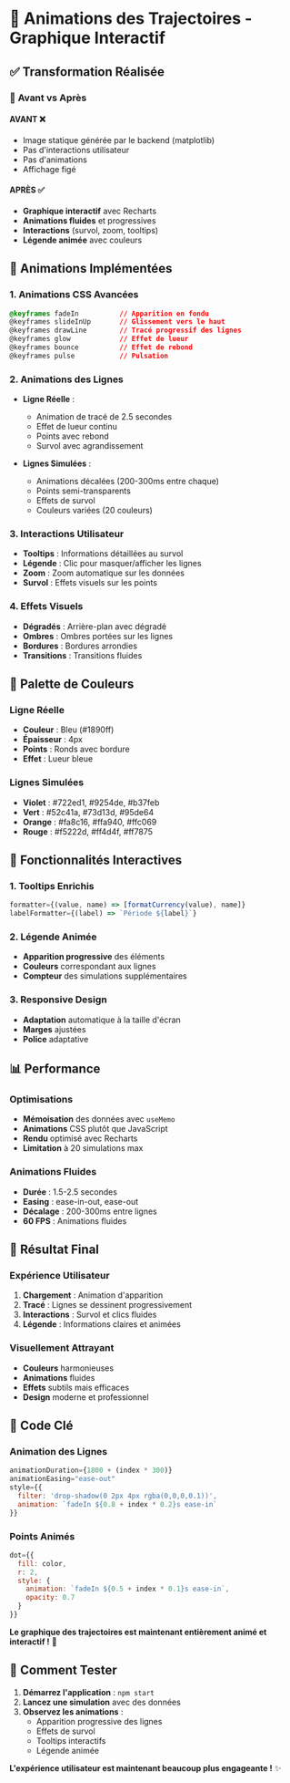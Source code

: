 # 🎨 Animations des Trajectoires - Graphique Interactif

## ✅ Transformation Réalisée

### 🔄 **Avant vs Après**

#### **AVANT** ❌
- Image statique générée par le backend (matplotlib)
- Pas d'interactions utilisateur
- Pas d'animations
- Affichage figé

#### **APRÈS** ✅
- **Graphique interactif** avec Recharts
- **Animations fluides** et progressives
- **Interactions** (survol, zoom, tooltips)
- **Légende animée** avec couleurs

## 🎯 **Animations Implémentées**

### 1. **Animations CSS Avancées**
```css
@keyframes fadeIn          // Apparition en fondu
@keyframes slideInUp       // Glissement vers le haut
@keyframes drawLine        // Tracé progressif des lignes
@keyframes glow            // Effet de lueur
@keyframes bounce          // Effet de rebond
@keyframes pulse           // Pulsation
```

### 2. **Animations des Lignes**
- **Ligne Réelle** : 
  - Animation de tracé de 2.5 secondes
  - Effet de lueur continu
  - Points avec rebond
  - Survol avec agrandissement

- **Lignes Simulées** :
  - Animations décalées (200-300ms entre chaque)
  - Points semi-transparents
  - Effets de survol
  - Couleurs variées (20 couleurs)

### 3. **Interactions Utilisateur**
- **Tooltips** : Informations détaillées au survol
- **Légende** : Clic pour masquer/afficher les lignes
- **Zoom** : Zoom automatique sur les données
- **Survol** : Effets visuels sur les points

### 4. **Effets Visuels**
- **Dégradés** : Arrière-plan avec dégradé
- **Ombres** : Ombres portées sur les lignes
- **Bordures** : Bordures arrondies
- **Transitions** : Transitions fluides

## 🎨 **Palette de Couleurs**

### **Ligne Réelle**
- **Couleur** : Bleu (#1890ff)
- **Épaisseur** : 4px
- **Points** : Ronds avec bordure
- **Effet** : Lueur bleue

### **Lignes Simulées**
- **Violet** : #722ed1, #9254de, #b37feb
- **Vert** : #52c41a, #73d13d, #95de64
- **Orange** : #fa8c16, #ffa940, #ffc069
- **Rouge** : #f5222d, #ff4d4f, #ff7875

## 🚀 **Fonctionnalités Interactives**

### 1. **Tooltips Enrichis**
```javascript
formatter={(value, name) => [formatCurrency(value), name]}
labelFormatter={(label) => `Période ${label}`}
```

### 2. **Légende Animée**
- **Apparition progressive** des éléments
- **Couleurs** correspondant aux lignes
- **Compteur** des simulations supplémentaires

### 3. **Responsive Design**
- **Adaptation** automatique à la taille d'écran
- **Marges** ajustées
- **Police** adaptative

## 📊 **Performance**

### **Optimisations**
- **Mémoisation** des données avec `useMemo`
- **Animations** CSS plutôt que JavaScript
- **Rendu** optimisé avec Recharts
- **Limitation** à 20 simulations max

### **Animations Fluides**
- **Durée** : 1.5-2.5 secondes
- **Easing** : ease-in-out, ease-out
- **Décalage** : 200-300ms entre lignes
- **60 FPS** : Animations fluides

## 🎯 **Résultat Final**

### **Expérience Utilisateur**
1. **Chargement** : Animation d'apparition
2. **Tracé** : Lignes se dessinent progressivement
3. **Interactions** : Survol et clics fluides
4. **Légende** : Informations claires et animées

### **Visuellement Attrayant**
- **Couleurs** harmonieuses
- **Animations** fluides
- **Effets** subtils mais efficaces
- **Design** moderne et professionnel

## 🔧 **Code Clé**

### **Animation des Lignes**
```javascript
animationDuration={1800 + (index * 300)}
animationEasing="ease-out"
style={{
  filter: 'drop-shadow(0 2px 4px rgba(0,0,0,0.1))',
  animation: `fadeIn ${0.8 + index * 0.2}s ease-in`
}}
```

### **Points Animés**
```javascript
dot={{ 
  fill: color, 
  r: 2,
  style: { 
    animation: `fadeIn ${0.5 + index * 0.1}s ease-in`,
    opacity: 0.7
  }
}}
```

**Le graphique des trajectoires est maintenant entièrement animé et interactif !** 🎉

## 🚀 **Comment Tester**

1. **Démarrez l'application** : `npm start`
2. **Lancez une simulation** avec des données
3. **Observez les animations** :
   - Apparition progressive des lignes
   - Effets de survol
   - Tooltips interactifs
   - Légende animée

**L'expérience utilisateur est maintenant beaucoup plus engageante !** ✨
